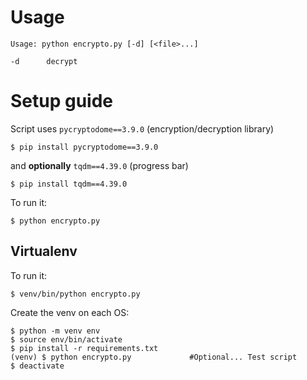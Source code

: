 Usage
=

    Usage: python encrypto.py [-d] [<file>...]
    
    -d      decrypt

Setup guide
=

Script uses `pycryptodome==3.9.0` (encryption/decryption library) 

    $ pip install pycryptodome==3.9.0

and **optionally** `tqdm==4.39.0` (progress bar)

    $ pip install tqdm==4.39.0

To run it:
    
    $ python encrypto.py

Virtualenv
-

To run it:
    
    $ venv/bin/python encrypto.py
    
Create the venv on each OS:

    $ python -m venv env
    $ source env/bin/activate
    $ pip install -r requirements.txt
    (venv) $ python encrypto.py             #Optional... Test script
    $ deactivate
